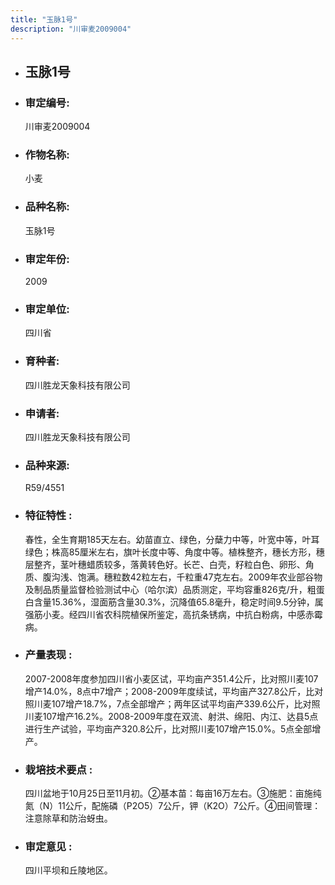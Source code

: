 ```yaml
---
title: "玉脉1号"
description: "川审麦2009004"
---
```

* ## 玉脉1号
* ###  审定编号:  
   川审麦2009004

*  ### 作物名称:  
   小麦

*   ###  品种名称: 
    玉脉1号

*   ### 审定年份: 
    2009

*   ### 审定单位:  
    四川省

*   ### 育种者:  
    四川胜龙天象科技有限公司

*   ### 申请者:  
    四川胜龙天象科技有限公司

*   ### 品种来源:  
    R59/4551

*   ### 特征特性 : 
    春性，全生育期185天左右。幼苗直立、绿色，分蘖力中等，叶宽中等，叶耳绿色；株高85厘米左右，旗叶长度中等、角度中等。植株整齐，穗长方形，穗层整齐，茎叶穗蜡质较多，落黄转色好。长芒、白壳，籽粒白色、卵形、角质、腹沟浅、饱满。穗粒数42粒左右，千粒重47克左右。2009年农业部谷物及制品质量监督检验测试中心（哈尔滨）品质测定，平均容重826克/升，粗蛋白含量15.36%，湿面筋含量30.3%，沉降值65.8毫升，稳定时间9.5分钟，属强筋小麦。经四川省农科院植保所鉴定，高抗条锈病，中抗白粉病，中感赤霉病。

*   ### 产量表现 : 
    2007-2008年度参加四川省小麦区试，平均亩产351.4公斤，比对照川麦107增产14.0%，8点中7增产；2008-2009年度续试，平均亩产327.8公斤，比对照川麦107增产18.7%，7点全部增产；两年区试平均亩产339.6公斤，比对照川麦107增产16.2%。2008-2009年度在双流、射洪、绵阳、内江、达县5点进行生产试验，平均亩产320.8公斤，比对照川麦107增产15.0%。5点全部增产。

*   ### 栽培技术要点 : 
    四川盆地于10月25日至11月初。②基本苗：每亩16万左右。③施肥：亩施纯氮（N）11公斤，配施磷（P2O5）7公斤，钾（K2O）7公斤。④田间管理：注意除草和防治蚜虫。

*   ### 审定意见 : 
    四川平坝和丘陵地区。
